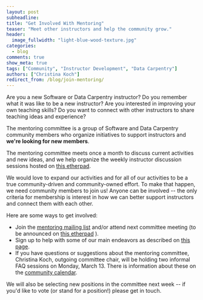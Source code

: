 ```yaml
---
layout: post
subheadline:
title: "Get Involved With Mentoring"
teaser: "Meet other instructors and help the community grow."
header:
  image_fullwidth: "light-blue-wood-texture.jpg"
categories:
  - blog
comments: true
show_meta: true
tags: ["Community", "Instructor Development", "Data Carpentry"]
authors: ["Christina Koch"]
redirect_from: /blog/join-mentoring/
---
```


Are you a new Software or Data Carpentry instructor?  Do you
remember what it was like to be a new instructor?  Are you
interested in improving your own teaching skills?  Do you want to connect
with other instructors to share teaching ideas and experience?

The mentoring committee is a group of Software and Data Carpentry
community members who organize initiatives to support instructors and
**we're looking for new members**.

The mentoring committee meets once a month to discuss current activities and
new ideas, and we help organize the weekly instructor discussion
sessions hosted on [this etherpad](http://pad.software-carpentry.org/instructor-discussion).  

We would love to expand our activities and for all of our activities
to be a true community-driven and community-owned effort.  To make
that happen, we need community members to join us!  Anyone can be
involved -- the only criteria for membership is interest in how we can
better support instructors and connect them with each other.  

Here are some ways to get involved:

- Join the [mentoring mailing list](http://lists.software-carpentry.org/listinfo/mentoring)
and/or attend next committee meeting (to be announced
on [this etherpad](http://pad.software-carpentry.org/scf-mentoring) ).
- Sign up to help with some of our main endeavors as described on
[this page](https://github.com/swcarpentry/board/blob/master/subcommittees/mentoring/README.md).  
- If you have questions or suggestions about the mentoring committee,
Christina Koch, outgoing committee chair, will be
holding two informal FAQ sessions on Monday, March 13.  There is information
about these on the [community calendar](https://software-carpentry.org/join/).  

We will also be selecting new positions in the committee next week -- if you'd like
to vote (or stand for a position!) please get in touch.  
